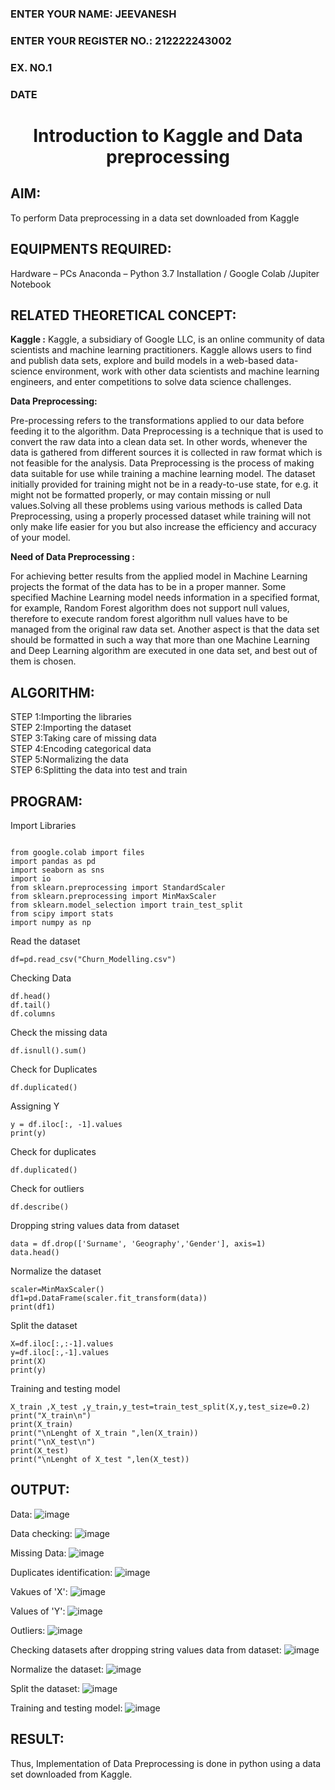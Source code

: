<H3>ENTER YOUR NAME: JEEVANESH</H3>
<H3>ENTER YOUR REGISTER NO.: 212222243002</H3>
<H3>EX. NO.1</H3>
<H3>DATE</H3>
<H1 ALIGN =CENTER> Introduction to Kaggle and Data preprocessing</H1>

## AIM:

To perform Data preprocessing in a data set downloaded from Kaggle

## EQUIPMENTS REQUIRED:
Hardware – PCs
Anaconda – Python 3.7 Installation / Google Colab /Jupiter Notebook

## RELATED THEORETICAL CONCEPT:

**Kaggle :**
Kaggle, a subsidiary of Google LLC, is an online community of data scientists and machine learning practitioners. Kaggle allows users to find and publish data sets, explore and build models in a web-based data-science environment, work with other data scientists and machine learning engineers, and enter competitions to solve data science challenges.

**Data Preprocessing:**

Pre-processing refers to the transformations applied to our data before feeding it to the algorithm. Data Preprocessing is a technique that is used to convert the raw data into a clean data set. In other words, whenever the data is gathered from different sources it is collected in raw format which is not feasible for the analysis.
Data Preprocessing is the process of making data suitable for use while training a machine learning model. The dataset initially provided for training might not be in a ready-to-use state, for e.g. it might not be formatted properly, or may contain missing or null values.Solving all these problems using various methods is called Data Preprocessing, using a properly processed dataset while training will not only make life easier for you but also increase the efficiency and accuracy of your model.

**Need of Data Preprocessing :**

For achieving better results from the applied model in Machine Learning projects the format of the data has to be in a proper manner. Some specified Machine Learning model needs information in a specified format, for example, Random Forest algorithm does not support null values, therefore to execute random forest algorithm null values have to be managed from the original raw data set.
Another aspect is that the data set should be formatted in such a way that more than one Machine Learning and Deep Learning algorithm are executed in one data set, and best out of them is chosen.


## ALGORITHM:
STEP 1:Importing the libraries<BR>
STEP 2:Importing the dataset<BR>
STEP 3:Taking care of missing data<BR>
STEP 4:Encoding categorical data<BR>
STEP 5:Normalizing the data<BR>
STEP 6:Splitting the data into test and train<BR>

##  PROGRAM:
Import Libraries

```

from google.colab import files
import pandas as pd
import seaborn as sns
import io
from sklearn.preprocessing import StandardScaler
from sklearn.preprocessing import MinMaxScaler
from sklearn.model_selection import train_test_split
from scipy import stats
import numpy as np
```

Read the dataset

```
df=pd.read_csv("Churn_Modelling.csv")
```

Checking Data
```
df.head()
df.tail()
df.columns
```

Check the missing data
```
df.isnull().sum()
```

Check for Duplicates
```
df.duplicated()
```
Assigning Y
```
y = df.iloc[:, -1].values
print(y)
```

Check for duplicates
```
df.duplicated()
```

Check for outliers
```
df.describe()
```

Dropping string values data from dataset
```
data = df.drop(['Surname', 'Geography','Gender'], axis=1)
data.head()
```

Normalize the dataset
```
scaler=MinMaxScaler()
df1=pd.DataFrame(scaler.fit_transform(data))
print(df1)
```

Split the dataset
```
X=df.iloc[:,:-1].values
y=df.iloc[:,-1].values
print(X)
print(y)
```

Training and testing model
```
X_train ,X_test ,y_train,y_test=train_test_split(X,y,test_size=0.2)
print("X_train\n")
print(X_train)
print("\nLenght of X_train ",len(X_train))
print("\nX_test\n")
print(X_test)
print("\nLenght of X_test ",len(X_test))
```

## OUTPUT:
Data:
![image](https://github.com/user-attachments/assets/d12e30e8-2ec6-4f3e-8071-71e0f29e59f5)

Data checking:
![image](https://github.com/user-attachments/assets/13eeaaa3-9779-4c75-8e2f-84639a200d5f)

Missing Data:
![image](https://github.com/user-attachments/assets/da80fe0e-90ac-42d2-aa35-03a018e163ab)


Duplicates identification:
![image](https://github.com/user-attachments/assets/f6cef794-19c2-43d8-ba72-176c279b928f)


Vakues of 'X':
![image](https://github.com/user-attachments/assets/7f37ec4b-28a4-447b-84df-07013fa5442b)

Values of 'Y':
![image](https://github.com/user-attachments/assets/27f4da99-bfb9-4039-b391-e93687fdd43a)


Outliers:
![image](https://github.com/user-attachments/assets/9465b38f-ac3e-4062-a46a-92e51666e820)

Checking datasets after dropping string values data from dataset:
![image](https://github.com/user-attachments/assets/f3554cb3-45cb-4b44-b821-80226a3d242a)

Normalize the dataset:
![image](https://github.com/user-attachments/assets/29e52780-79e9-4b17-9785-1402a8051f02)

Split the dataset:
![image](https://github.com/user-attachments/assets/871d3095-f1a0-4766-9e00-9324c3aee7e9)

Training and testing model:
![image](https://github.com/user-attachments/assets/747a9df9-e032-4c04-a650-310491c8b733)


## RESULT:
Thus, Implementation of Data Preprocessing is done in python  using a data set downloaded from Kaggle.


